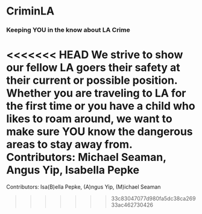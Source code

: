 # CriminLA
### Keeping YOU in the know about LA Crime
<<<<<<< HEAD
We strive to show our fellow LA goers their safety at their current or possible position. Whether you are traveling to LA for the first time or you have a child who likes to roam around, we want to make sure YOU know the dangerous areas to stay away from.
Contributors: Michael Seaman, Angus Yip, Isabella Pepke
=======

Contributors: Isa(B)ella Pepke, (A)ngus Yip, (M)ichael Seaman
>>>>>>> 33c83047077d980fa5dc38ca26933ac462730426
